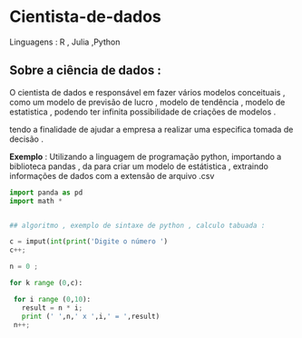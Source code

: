 # Cientista-de-dados
 Linguagens : R , Julia ,Python

## Sobre a ciência de dados :

<p> O cientista de dados e responsável em fazer vários modelos conceituais , como um modelo de previsão de lucro , modelo de tendência , modelo de estatistica ,  podendo ter infinita possibilidade de criações de modelos .</p>
<p>
tendo a finalidade de ajudar a empresa a realizar uma especifica tomada de decisão . </p>

<p> <b>Exemplo</b> : Utilizando a linguagem de programação python, importando a biblioteca pandas , da para criar um modelo de estátistica , extraindo informações de dados com a extensão de arquivo .csv </p>

```python 
import panda as pd 
import math * 

```

```python

## algoritmo , exemplo de sintaxe de python , calculo tabuada : 

c = imput(int(print('Digite o número ') 
c++;

n = 0 ;

for k range (0,c):

 for i range (0,10):
   result = n * i;
   print (' ',n,' x ',i,' = ',result)
 n++; 




```

